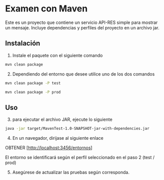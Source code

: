 # Examen con Maven

Este es un proyecto que contiene un servicio API-RES simple para mostrar un mensaje. 
Incluye dependencias y perfiles del proyecto en un archivo jar.

## Instalación

1. Instale el paquete con el siguiente comando

```bash
mvn clean package
```

2. Dependiendo del entorno que desee  utilice uno de los dos comandos

```bash
mvn clean package -P test
```
```bash
mvn clean package -P prod
```

## Uso
3. para ejecutar el archivo JAR, ejecute lo siguiente

```bash
java -jar target/MavenTest-1.0-SNAPSHOT-jar-with-dependencies.jar
```

4. En un navegador, dirijase al siguiente enlace 

OBTENER [[http://localhost:3456/entornos](http://localhost:3456/entornos)]

El entorno se identificará según el perfil seleccionado en el paso 2 (test / prod)


5. Asegúrese de actualizar las pruebas según corresponda.

